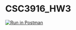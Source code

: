 # CSC3916_HW3


[![Run in Postman](https://run.pstmn.io/button.svg)](https://app.getpostman.com/run-collection/d31c773d66e1ae842017#?env%5BCSC3916_HW3%5D=W3sia2V5IjoidG9rZW4iLCJ2YWx1ZSI6IiIsImVuYWJsZWQiOmZhbHNlfSx7ImtleSI6Imp3dFRva2VuIiwidmFsdWUiOiJKV1QgZXlKaGJHY2lPaUpJVXpJMU5pSXNJblI1Y0NJNklrcFhWQ0o5LmV5SnBaQ0k2SWpZd05HUm1NVFExTm1FeVptSXpNREF4TlRRMU5qTTNPQ0lzSW5WelpYSnVZVzFsSWpvaVZITnBiMjFoTVNJc0ltbGhkQ0k2TVRZeE5qYzBNVEE1TW4wLnJ3bzZpRlZPLV9BdTFBNDhXclJROEotd0QySERYODlicTRWS0pnY3hpUDQiLCJlbmFibGVkIjp0cnVlfV0=)